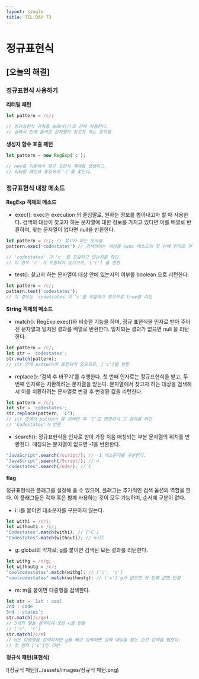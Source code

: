 ```yaml
---
layout: single
title: TIL DAY 73
---
```

# 정규표현식

## [오늘의 해결]

### 정규표현식 사용하기

**리터럴 패턴**

```jsx
let pattern = /c/;

// 정규표현식 규칙을 슬래시(/)로 감싸 사용한다.
// 슬래시 안에 들어온 문자열이 찾고자 하는 문자열
```

**생성자 함수 호출 패턴**

```jsx
let pattern = new RegExp('c');

// new를 이용해서 정규 표현식 객체를 생성하고,
// 리터럴 패턴과 동일하게 'c'를 찾는다.
```

### 정규표현식 내장 메소드

**RegExp 객체의 메소드**

- exec(): exec는 execution 의 줄임말로, 원하는 정보를 뽑아내고자 할 때 사용한다. 검색의 대상이 찾고자 하는 문자열에 대한 정보를 가지고 있다면 이를 배열로 반환하며, 찾는 문자열이 없다면 null을 반환한다.

```jsx
let pattern = /c/; // 찾고자 하는 문자열
pattern.exec('codestates') // 검색하려는 대상을 exec 메소드의 첫 번째 인자로 전달

// 'codestates' 가 'c' 를 포함하고 있는지를 확인
// 이 경우 'c' 가 포함되어 있으므로, ['c'] 를 반환
```

- test(): 찾고자 하는 문자열이 대상 안에 있는지의 여부를 boolean 으로 리턴한다.

```jsx
let pattern = /c/;
pattern.test('codestates');
// 이 경우는 'codestates'가 'c'를 포함하고 있으므로 true를 리턴
```

**String 객체의 메소드**

- match(): RegExp.exec()와 비슷한 기능을 하며, 정규 표현식을 인자로 받아 주어진 문자열과 일치된 결과를 배열로 반환한다. 일치되는 결과가 없으면 null 을 리턴한다.

```jsx
let pattern = /c/;
let str = 'codestates';
str.match(pattern);
// str 안에 pattern이 포함되어 있으므로, ['c']를 반환
```

- replace(): '검색 후 바꾸기'를 수행한다. 첫 번째 인자로는 정규표현식을 받고, 두 번째 인자로는 치환하려는 문자열을 받는다. 문자열에서 찾고자 하는 대상을 검색해서 이를 치환하려는 문자열로 변경 후 변경된 값을 리턴한다.

```jsx
let pattern = /c/;
let str = 'codestates';
str.replace(pattern, 'C');
// str 안에서 pattern 을 검색한 후 'C'로 변경하여 그 결과를 리턴
// 'Codestates'가 반환
```

- search(): 정규표현식을 인자로 받아 가장 처음 매칭되는 부분 문자열의 위치를 반환한다. 매칭되는 문자열이 없으면 -1을 반환한다.

```jsx
"JavaScript".search(/script/); // -1 대소문자를 구분한다.
"JavaScript".search(/Script/); // 4
"codestates".search(/ode/); // 1
```

**flag**

정규표현식은 플래그를 설정해 줄 수 있으며, 플래그는 추가적인 검색 옵션의 역할을 한다. 이 플래그들은 각자 혹은 함께 사용하는 것이 모두 가능하며, 순서에 구분이 없다.

- i: i를 붙이면 대소문자를 구분하지 않는다.

```jsx
let withi = /c/i;
let withouti = /c/;
"Codestates".match(withi); // ['C']
"Codestates".match(withouti); // null
```

- g: global의 약자로, g를 붙이면 검색된 모든 결과를 리턴한다.

```jsx
let withg = /c/g;
let withoutg = /c/;
"coolcodestates".match(withg); // ['c', 'c']
"coolcodestates".match(withoutg); // ['c'] g가 없으면 첫 번째 값만 반환
```

- m: m을 붙이면 다중행을 검색한다.

```jsx
let str = `1st : cool
2nd : code
3rd : states`;
str.match(/c/gm)
// 3개의 행을 검색하여 모든 c를 반환
// ['c', 'c']
str.match(/c/m)
// m은 다중행을 검색하지만 g를 빼고 검색하면 검색 대상을 찾는 순간 검색을 멈춘다.
// 첫 행의 ['c']만 리턴
```

**정규식 패턴(표현식)**

![정규식 패턴](../assets/images/정규식 패턴.png)
